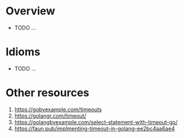 # Overview
- TODO ...


# Idioms
- TODO ...


# Other resources
1. https://gobyexample.com/timeouts
1. https://golangr.com/timeout/
1. https://golangbyexample.com/select-statement-with-timeout-go/
1. https://faun.pub/implmenting-timeout-in-golang-ee2bc4aa6ae4